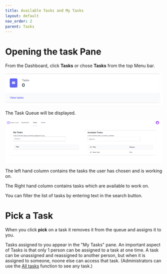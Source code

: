 ```yaml
---
title: Available Tasks and My Tasks
layout: default
nav_order: 2
parent: Tasks
---
```


# Opening the task Pane

From the Dashboard, click **Tasks** or chose **Tasks** from the top Menu bar.

![](2022-12-30-14-53-18.png)

The Task Queue will be displayed.

![](2022-12-30-15-02-51.png)

The left hand column contains the tasks the user has chosen and is working on.

The Right hand column contains tasks which are available to work on. 

You can filter the list of tasks by entering text in the search button.

# Pick a Task

When you click **pick** on a task it removes it from the queue and assigns it to you.

Tasks assigned to you appear in the "My Tasks" pane.
An important aspect of Tasks is that only 1 person can be assigned to a task at one time.  A task can be unassigned and reassigned to another person, but when it is assigned to someone, noone else can access that task.  (Administrators can use the [All tasks](./all-tasks.html) function to see any task.)